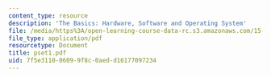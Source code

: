 ```yaml
---
content_type: resource
description: 'The Basics: Hardware, Software and Operating System'
file: /media/https%3A/open-learning-course-data-rc.s3.amazonaws.com/15-564-information-technology-i-spring-2003/7f5e311006099f8c0aedd16177097234_pset1.pdf
file_type: application/pdf
resourcetype: Document
title: pset1.pdf
uid: 7f5e3110-0609-9f8c-0aed-d16177097234
---
```

